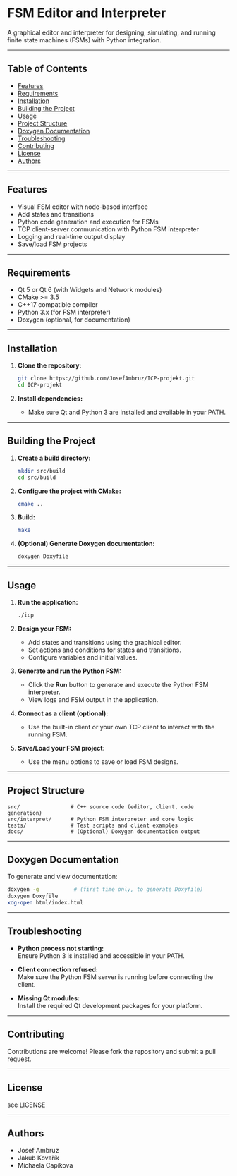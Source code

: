 # FSM Editor and Interpreter

A graphical editor and interpreter for designing, simulating, and running finite state machines (FSMs) with Python integration.

---

## Table of Contents

- [Features](#features)
- [Requirements](#requirements)
- [Installation](#installation)
- [Building the Project](#building-the-project)
- [Usage](#usage)
- [Project Structure](#project-structure)
- [Doxygen Documentation](#doxygen-documentation)
- [Troubleshooting](#troubleshooting)
- [Contributing](#contributing)
- [License](#license)
- [Authors](#authors)

---

## Features

- Visual FSM editor with node-based interface
- Add states and transitions
- Python code generation and execution for FSMs
- TCP client-server communication with Python FSM interpreter
- Logging and real-time output display
- Save/load FSM projects

---

## Requirements

- Qt 5 or Qt 6 (with Widgets and Network modules)
- CMake >= 3.5
- C++17 compatible compiler
- Python 3.x (for FSM interpreter)
- Doxygen (optional, for documentation)

---

## Installation

1. **Clone the repository:**
    ```sh
    git clone https://github.com/JosefAmbruz/ICP-projekt.git
    cd ICP-projekt
    ```

2. **Install dependencies:**
    - Make sure Qt and Python 3 are installed and available in your PATH.

---

## Building the Project

1. **Create a build directory:**
    ```sh
    mkdir src/build
    cd src/build
    ```

2. **Configure the project with CMake:**
    ```sh
    cmake ..
    ```

3. **Build:**
    ```sh
    make
    ```

4. **(Optional) Generate Doxygen documentation:**
    ```sh
    doxygen Doxyfile
    ```

---

## Usage

1. **Run the application:**
    ```sh
    ./icp
    ```

2. **Design your FSM:**
    - Add states and transitions using the graphical editor.
    - Set actions and conditions for states and transitions.
    - Configure variables and initial values.

3. **Generate and run the Python FSM:**
    - Click the **Run** button to generate and execute the Python FSM interpreter.
    - View logs and FSM output in the application.

4. **Connect as a client (optional):**
    - Use the built-in client or your own TCP client to interact with the running FSM.

5. **Save/Load your FSM project:**
    - Use the menu options to save or load FSM designs.

---

## Project Structure

```
src/                # C++ source code (editor, client, code generation)
src/interpret/      # Python FSM interpreter and core logic
tests/              # Test scripts and client examples
docs/               # (Optional) Doxygen documentation output
```

---

## Doxygen Documentation

To generate and view documentation:

```sh
doxygen -g           # (first time only, to generate Doxyfile)
doxygen Doxyfile
xdg-open html/index.html
```

---

## Troubleshooting

- **Python process not starting:**  
  Ensure Python 3 is installed and accessible in your PATH.

- **Client connection refused:**  
  Make sure the Python FSM server is running before connecting the client.

- **Missing Qt modules:**  
  Install the required Qt development packages for your platform.

---

## Contributing

Contributions are welcome! Please fork the repository and submit a pull request.

---

## License

see LICENSE

---

## Authors

- Josef Ambruz
- Jakub Kovařík
- Michaela Capikova
